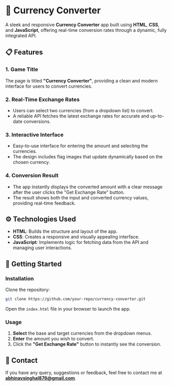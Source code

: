 # 💱 Currency Converter

A sleek and responsive **Currency Converter** app built using **HTML**, **CSS**, and **JavaScript**, offering real-time conversion rates through a dynamic, fully integrated API.

## 📋 Features

### 1. Game Title
The page is titled **"Currency Converter"**, providing a clean and modern interface for users to convert currencies.

### 2. Real-Time Exchange Rates
- Users can select two currencies (from a dropdown list) to convert.
- A reliable API fetches the latest exchange rates for accurate and up-to-date conversions.

### 3. Interactive Interface
- Easy-to-use interface for entering the amount and selecting the currencies.
- The design includes flag images that update dynamically based on the chosen currency.

### 4. Conversion Result
- The app instantly displays the converted amount with a clear message after the user clicks the "Get Exchange Rate" button.
- The result shows both the input and converted currency values, providing real-time feedback.

## ⚙️ Technologies Used

- **HTML**: Builds the structure and layout of the app.
- **CSS**: Creates a responsive and visually appealing interface.
- **JavaScript**: Implements logic for fetching data from the API and managing user interactions.

## 🚀 Getting Started

### Installation

Clone the repository:

```bash
git clone https://github.com/your-repo/currency-converter.git
```

Open the `index.html` file in your browser to launch the app.

### Usage

1. **Select** the base and target currencies from the dropdown menus.
2. **Enter** the amount you wish to convert.
3. Click the **"Get Exchange Rate"** button to instantly see the conversion.


## 📧 Contact

If you have any query, suggestions or feedback, feel free to contact me at **abhinavsinghal876@gmail.com**.
